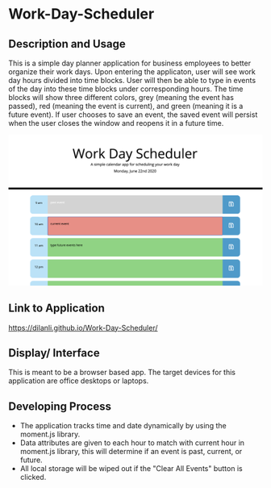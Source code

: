 # Work-Day-Scheduler

## Description and Usage
This is a simple day planner application for business employees to better organize their work days. Upon entering the applicaton, user will see work day hours divided into time blocks. User will then be able to type in events of the day into these time blocks under corresponding hours. The time blocks will show three different colors, grey (meaning the event has passed), red (meaning the event is current), and green (meaning it is a future event). If user chooses to save an event, the saved event will persist when the user closes the window and reopens it in a future time.

![Screenshot](Assets/screenshot.png)

## Link to Application
https://dilanli.github.io/Work-Day-Scheduler/

## Display/ Interface
This is meant to be a browser based app. The target devices for this application are office desktops or laptops. 

## Developing Process
- The application tracks time and date dynamically by using the moment.js library.
- Data attributes are given to each hour to match with current hour in moment.js library, this will determine if an event is past, current, or future.
- All local storage will be wiped out if the "Clear All Events" button is clicked.